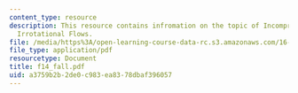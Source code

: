 ```yaml
---
content_type: resource
description: This resource contains infromation on the topic of Incompressible and
  Irrotational Flows.
file: /media/https%3A/open-learning-course-data-rc.s3.amazonaws.com/16-01-unified-engineering-i-ii-iii-iv-fall-2005-spring-2006/a3759b2b2de0c983ea8378dbaf396057_f14_fall.pdf
file_type: application/pdf
resourcetype: Document
title: f14_fall.pdf
uid: a3759b2b-2de0-c983-ea83-78dbaf396057
---
```

